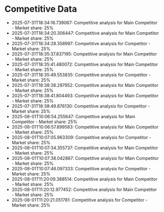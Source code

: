 # Competitive Data

- 2025-07-31T18:34:16.739067: Competitive analysis for Main Competitor - Market share: 25%
- 2025-07-31T18:34:20.306447: Competitive analysis for Main Competitor - Market share: 25%
- 2025-07-31T18:34:28.358997: Competitive analysis for Competitor - Market share: 25%
- 2025-07-31T18:35:37.837195: Competitive analysis for Main Competitor - Market share: 25%
- 2025-07-31T18:35:41.480072: Competitive analysis for Main Competitor - Market share: 25%
- 2025-07-31T18:35:49.553835: Competitive analysis for Competitor - Market share: 25%
- 2025-07-31T18:38:38.297952: Competitive analysis for Main Competitor - Market share: 25%
- 2025-07-31T18:38:41.804493: Competitive analysis for Main Competitor - Market share: 25%
- 2025-07-31T18:38:49.876130: Competitive analysis for Competitor - Market share: 25%
- 2025-08-01T10:06:54.255647: Competitive analysis for Main Competitor - Market share: 25%
- 2025-08-01T10:06:57.899583: Competitive analysis for Main Competitor - Market share: 25%
- 2025-08-01T10:07:05.963309: Competitive analysis for Competitor - Market share: 25%
- 2025-08-01T10:07:34.355737: Competitive analysis for Main Competitor - Market share: 25%
- 2025-08-01T10:07:38.042887: Competitive analysis for Main Competitor - Market share: 25%
- 2025-08-01T10:07:46.097333: Competitive analysis for Competitor - Market share: 25%
- 2025-08-01T11:20:09.388514: Competitive analysis for Main Competitor - Market share: 25%
- 2025-08-01T11:20:12.977452: Competitive analysis for Main Competitor - Market share: 25%
- 2025-08-01T11:20:21.051781: Competitive analysis for Competitor - Market share: 25%
